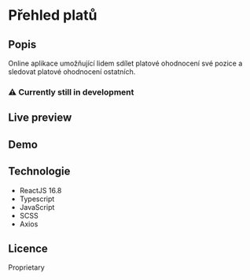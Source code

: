 # Přehled platů
 
## Popis
Online aplikace umožňující lidem sdílet platové ohodnocení své pozice a sledovat platové ohodnocení ostatních.

### ⚠ Currently still in development

## Live preview

## Demo

## Technologie
- ReactJS 16.8
- Typescript
- JavaScript
- SCSS
- Axios

## Licence
Proprietary
